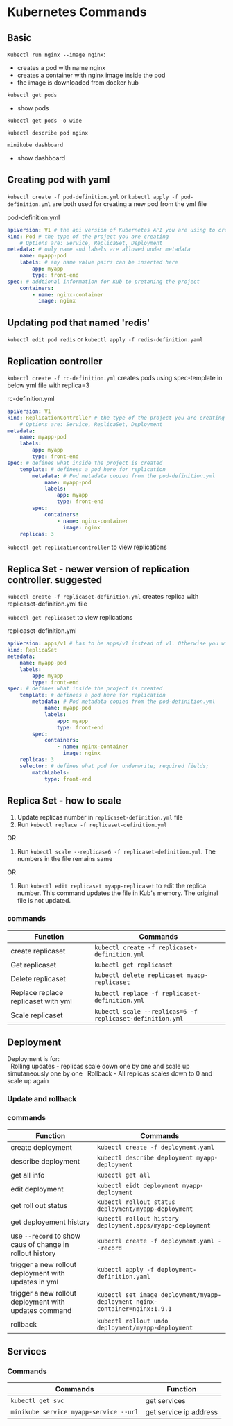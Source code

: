# Kubernetes Commands
## Basic
`Kubectl run nginx --image nginx`:
- creates a pod with name nginx
- creates a container with nginx image inside the pod
- the image is downloaded from docker hub

`kubectl get pods` 
- show pods 

`kubectl get pods -o wide`

`kubectl describe pod nginx`

`minikube dashboard`
- show dashboard

## Creating pod with yaml
`kubectl create -f pod-definition.yml` or `kubectl apply -f pod-definition.yml` are both used for creating a new pod from the yml file 

pod-definition.yml
```yml
apiVersion: V1 # the api version of Kubernetes API you are using to create the project
kind: Pod # the type of the project you are creating
    # Options are: Service, ReplicaSet, Deployment
metadata: # only name and labels are allowed under metadata
    name: myapp-pod
    labels: # any name value pairs can be inserted here 
        app: myapp
        type: front-end
spec: # addtional information for Kub to pretaning the project
    containers:
        - name: nginx-container
          image: nginx 

```
## Updating pod that named 'redis'
`kubectl edit pod redis` or `kubectl apply -f redis-definition.yaml `

## Replication controller
`kubectl create -f rc-definition.yml` creates pods using spec-template in below yml file with replica=3

rc-definition.yml
```yml
apiVersion: V1 
kind: ReplicationController # the type of the project you are creating
    # Options are: Service, ReplicaSet, Deployment
metadata: 
    name: myapp-pod
    labels: 
        app: myapp
        type: front-end
spec: # defines what inside the project is created
    template: # definees a pod here for replication
        metadata: # Pod metadata copied from the pod-definition.yml
            name: myapp-pod
            labels: 
                app: myapp
                type: front-end
        spec: 
            containers:
                - name: nginx-container
                  image: nginx 
    replicas: 3
```
`kubectl get replicationcontroller` to view replications

## Replica Set - newer version of replication controller. suggested
`kubectl create -f replicaset-definition.yml` creates replica with replicaset-definition.yml file 

`kubectl get replicaset` to view replications

replicaset-definition.yml
```yml
apiVersion: apps/v1 # has to be apps/v1 instead of v1. Otherwise you will get unable to recognized replicaset-definition.yml error. 
kind: ReplicaSet
metadata: 
    name: myapp-pod
    labels: 
        app: myapp
        type: front-end
spec: # defines what inside the project is created
    template: # definees a pod here for replication
        metadata: # Pod metadata copied from the pod-definition.yml
            name: myapp-pod
            labels: 
                app: myapp
                type: front-end
        spec: 
            containers:
                - name: nginx-container
                  image: nginx 
    replicas: 3
    selector: # defines what pod for underwrite; required fields;
        matchLabels: 
            type: front-end
```
## Replica Set - how to scale
1. Update replicas number in `replicaset-definition.yml` file
2. Run `kubectl replace -f replicaset-definition.yml`

OR

1. Run `kubectl scale --replicas=6 -f replicaset-definition.yml`. The numbers in the file remains same 

OR
1. Run `kubectl edit replicaset myapp-replicaset` to edit the replica number. This command updates the file in Kub's memory. The original file is not updated. 
   
### commands
| Function | Commands |
|----------|----------|
| create replicaset  | `kubectl create -f replicaset-definition.yml`  |
| Get replicaset  | `kubectl get replicaset`  |
| Delete replicaset  | `kubectl delete replicaset myapp-replicaset`  |
| Replace replace replicaset with yml  | `kubectl replace -f replicaset-definition.yml`  |
| Scale replicaset  | `kubectl scale --replicas=6 -f replicaset-definition.yml`  |

## Deployment
Deployment is for:  
&nbsp;&nbsp;Rolling updates - replicas scale down one by one and scale up simutaneously one by one
&nbsp;&nbsp;Rollback - All replicas scales down to 0 and scale up again

### Update and rollback 



### commands
| Function | Commands |
|----------|----------|
| create deployment  | `kubectl create -f deployment.yaml`  |
| describe deployment  | `kubectl describe deployment myapp-deployment`  |
| get all info   | `kubectl get all`  |
| edit deployment | `kubectl eidt deployment myapp-deployment`  |
| get roll out status  | `kubectl rollout status deployment/myapp-deployment`  |
| get deployement history  | `kubectl rollout history deployment.apps/myapp-deployment`  |
| use `--record` to show caus of change in rollout history  | `kubectl create -f deployment.yaml --record`  |
| trigger a new rollout deployment with updates in yml  | `kubectl apply -f deployment-definition.yaml`  |
| trigger a new rollout deployment with updates command  | `kubectl set image deployment/myapp-deployment nginx-container=nginx:1.9.1`  |
| rollback  | `kubectl rollout undo deployment/myapp-deployment`  |


## Services

### Commands
| Commands| Function  |
|----------|----------|
| `kubectl get svc`  |  get services |
| `minikube service myapp-service --url`  |  get service ip address |

